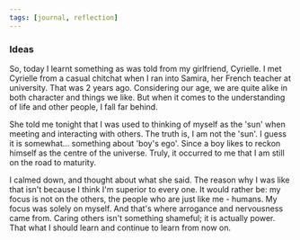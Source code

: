 ```yaml
---
tags: [journal, reflection]
---
```


### Ideas

So, today I learnt something as was told from my girlfriend, Cyrielle. I met Cyrielle from a casual chitchat when I ran into Samira, her French teacher at university. That was 2 years ago. Considering our age, we are quite alike in both character and things we like. But when it comes to the understanding of life and other people, I fall far behind.

She told me tonight that I was used to thinking of myself as the 'sun' when meeting and interacting with others. The truth is, I am not the 'sun'. I guess it is somewhat... something about 'boy's ego'. Since a boy likes to reckon himself as the centre of the universe. Truly, it occurred to me that I am still on the road to maturity.

I calmed down, and thought about what she said. The reason why I was like that isn't because I think I'm superior to every one. It would rather be: my focus is not on the others, the people who are just like me - humans. My focus was solely on myself. And that's where arrogance and nervousness came from. Caring others isn't something shameful; it is actually power. That what I should learn and continue to learn from now on.
